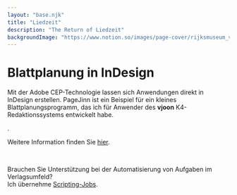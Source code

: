 ```yaml
---
layout: "base.njk"
title: "Liedzeit"
description: "The Return of Liedzeit"
backgroundImage: "https://www.notion.so/images/page-cover/rijksmuseum_vermeer_the_milkmaid.jpg"
---
```


# Blattplanung in InDesign

Mit der Adobe CEP-Technologie lassen sich Anwendungen direkt in InDesign erstellen. PageJinn ist ein Beispiel für ein kleines Blattplanungsprogramm, das ich für Anwender des **vjoon** K4-Redaktionssystems entwickelt habe.

![<img  src="/assets/img/featured-background.jpg" alt="pagejinnbg">](https://pagejinn.netlify.app/).

Weitere Information finden Sie  [hier](https://pagejinn.netlify.app/).


<br>

Brauchen Sie Unterstützung bei der Automatisierung von Aufgaben im Verlagsumfeld?
<br>
Ich übernehme <a href="/contact">Scripting-Jobs</a>.

<!--<p>Wie sagt JG so schön: Willkommen, Bienvenue, Welcome!</p>
<p>Vor fast zwanzig Jahren gab es schon einmal eine Liedzeit Homepage.
Aber für eine Privatperson, die nichts zu verkaufen hat, weder materiell, noch irgendwie ideell ist sowas ja irgendwie albern.
Und so wurde die Seite eingestellt, und stattdessen fing ich 2005 einen Blog auf LiveJournal an.</p>
<p>Und den nannte ich Levities. Weil auch darin nichts Tiefsinniges vorkommen sollte.</p>
<p>Nun drehe ich das Rad zurück und stelle meine neue Homepage vor. Einerseits, um neue technische Möglichkeiten kennenzulernen und zu nutzen, andererseits aber auch, weil auf LJ seit einiger Zeit nicht nur zuviel, sondern auch noch besonders hässliche Werbung geschaltet wird.</p>
<p>Zu den eingesetzten technischen Werkzeugen vielleicht demnächst mehr.</p>
<p>-- Happy Reading!</p>-->



